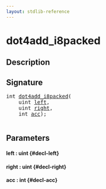 ```yaml
---
layout: stdlib-reference
---
```


# dot4add\_i8packed

## Description





## Signature 

<pre>
<span class="code_keyword">int</span> <a href="/stdlib-reference/global-decls/dot4add_i8packed">dot4add_i8packed</a>(
    <span class="code_keyword">uint</span> <a href="/stdlib-reference/global-decls/dot4add_i8packed#decl-left" class="code_param">left</a>,
    <span class="code_keyword">uint</span> <a href="/stdlib-reference/global-decls/dot4add_i8packed#decl-right" class="code_param">right</a>,
    <span class="code_keyword">int</span> <a href="/stdlib-reference/global-decls/dot4add_i8packed#decl-acc" class="code_param">acc</a>);

</pre>

## Parameters

#### left  : uint {#decl-left}
#### right  : uint {#decl-right}
#### acc  : int {#decl-acc}

